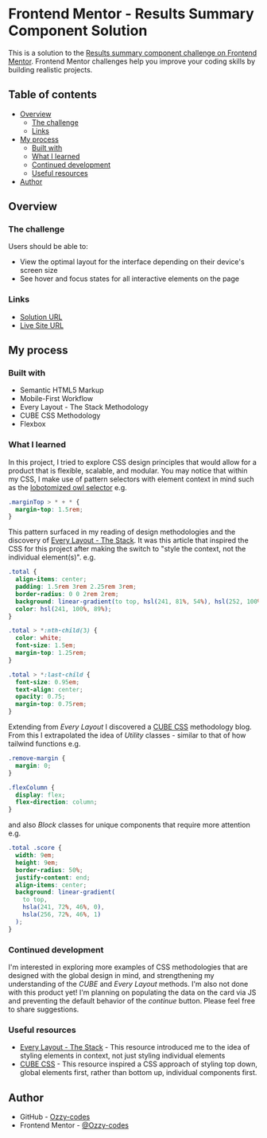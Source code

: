 # Frontend Mentor - Results Summary Component Solution

This is a solution to the [Results summary component challenge on Frontend Mentor](https://www.frontendmentor.io/challenges/results-summary-component-CE_K6s0maV). Frontend Mentor challenges help you improve your coding skills by building realistic projects.

## Table of contents

- [Overview](#overview)
  - [The challenge](#the-challenge)
  - [Links](#links)
- [My process](#my-process)
  - [Built with](#built-with)
  - [What I learned](#what-i-learned)
  - [Continued development](#continued-development)
  - [Useful resources](#useful-resources)
- [Author](#author)

## Overview

### The challenge

Users should be able to:

- View the optimal layout for the interface depending on their device's screen size
- See hover and focus states for all interactive elements on the page

### Links

- [Solution URL](https://github.com/Ozzy-codes/frontendMentor-resultSummaryComponent)
- [Live Site URL](https://ozzy-codes.github.io/frontendMentor-resultSummaryComponent/)

## My process

### Built with

- Semantic HTML5 Markup
- Mobile-First Workflow
- Every Layout - The Stack Methodology
- CUBE CSS Methodology
- Flexbox

### What I learned

In this project, I tried to explore CSS design principles that would allow for a product that is flexible, scalable, and modular. You may notice that within my CSS, I make use of pattern selectors with element context in mind such as the [lobotomized owl selector](https://alistapart.com/article/axiomatic-css-and-lobotomized-owls/) e.g.

```css
.marginTop > * + * {
  margin-top: 1.5rem;
}
```

This pattern surfaced in my reading of design methodologies and the discovery of [Every Layout - The Stack](https://every-layout.dev/layouts/stack/). It was this article that inspired the CSS for this project after making the switch to "style the context, not the individual element(s)". e.g.

```css
.total {
  align-items: center;
  padding: 1.5rem 3rem 2.25rem 3rem;
  border-radius: 0 0 2rem 2rem;
  background: linear-gradient(to top, hsl(241, 81%, 54%), hsl(252, 100%, 67%));
  color: hsl(241, 100%, 89%);
}

.total > *:nth-child(3) {
  color: white;
  font-size: 1.5em;
  margin-top: 1.25rem;
}

.total > *:last-child {
  font-size: 0.95em;
  text-align: center;
  opacity: 0.75;
  margin-top: 0.75rem;
}
```

Extending from _Every Layout_ I discovered a [CUBE CSS](https://andy-bell.co.uk/cube-css/) methodology blog. From this I extrapolated the idea of _Utility_ classes - similar to that of how tailwind functions e.g.

```css
.remove-margin {
  margin: 0;
}

.flexColumn {
  display: flex;
  flex-direction: column;
}
```

and also _Block_ classes for unique components that require more attention e.g.

```css
.total .score {
  width: 9em;
  height: 9em;
  border-radius: 50%;
  justify-content: end;
  align-items: center;
  background: linear-gradient(
    to top,
    hsla(241, 72%, 46%, 0),
    hsla(256, 72%, 46%, 1)
  );
}
```

### Continued development

I'm interested in exploring more examples of CSS methodologies that are designed with the global design in mind, and strengthening my understanding of the _CUBE_ and _Every Layout_ methods.
I'm also not done with this product yet! I'm planning on populating the data on the card via JS and preventing the default behavior of the _continue_ button. Please feel free to share suggestions.

### Useful resources

- [Every Layout - The Stack](https://every-layout.dev/layouts/stack/) - This resource introduced me to the idea of styling elements in context, not just styling individual elements
- [CUBE CSS](https://andy-bell.co.uk/cube-css/) - This resource inspired a CSS approach of styling top down, global elements first, rather than bottom up, individual components first.

## Author

- GitHub - [Ozzy-codes](https://github.com/Ozzy-codes)
- Frontend Mentor - [@Ozzy-codes](https://www.frontendmentor.io/profile/Ozzy-codes)
